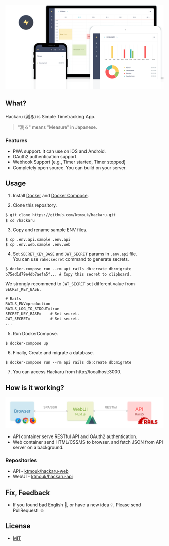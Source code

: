 <img src="./docs/images/header.png">

## What?
Hackaru (測る) is Simple Timetracking App.  
> "測る" means "Measure" in Japanese.

### Features

- PWA support. It can use on iOS and Android.
- OAuth2 authentication support.
- Webhook Support (e.g., Timer started, Timer stopped)
- Completely open source. You can build on your server.

## Usage

1. Install [Docker](https://docs.docker.com/install/) and [Docker Compose](https://docs.docker.com/compose/install/).

2. Clone this repository.
```
$ git clone https://github.com/ktmouk/hackaru.git
$ cd /hackaru
```

3. Copy and rename sample ENV files.
```
$ cp .env.api.sample .env.api
$ cp .env.web.sample .env.web
```

4. Set `SECRET_KEY_BASE` and `JWT_SECRET` params in `.env.api` file.  
You can use `rake:secret` command to generate secrets.  
```
$ docker-compose run --rm api rails db:create db:migrate
b75ed1d79e4db7aefa5f... # Copy this secret to clipboard.
```
We strongly recommend to `JWT_SECRET` set different value from `SECRET_KEY_BASE.`  
```
# Rails
RAILS_ENV=production
RAILS_LOG_TO_STDOUT=true
SECRET_KEY_BASE=    # Set secret.
JWT_SECRET=         # Set secret.
...
```
5. Run DockerCompose.
```
$ docker-compose up
```
6. Finally, Create and migrate a database.
```
$ docker-compose run --rm api rails db:create db:migrate
```
7. You can access Hackaru from http://localhost:3000.

## How is it working?
![Architecture](./docs/images/architecture.svg)

- API container serve RESTful API and OAuth2 authentication.
- Web container send HTML/CSS/JS to browser. and fetch JSON from API server on a background.

### Repositories
- API - [ktmouk/hackaru-web](https://github.com/ktmouk/hackaru-web)
- WebUI - [ktmouk/hackaru-api](https://github.com/ktmouk/hackaru-api)

## Fix, Feedback
- If you found bad English :memo:, or have a new idea :bulb:, Please send PullRequest! :relaxed:

## License
- [MIT](./LICENSE)

